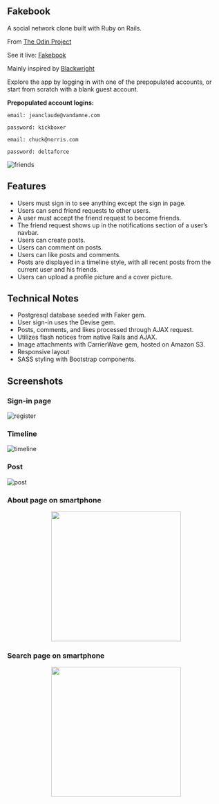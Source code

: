 ## Fakebook

A social network clone built with Ruby on Rails.

From [The Odin Project](https://www.theodinproject.com/lessons/final-project)

See it live: [Fakebook](https://fm-fakebook.herokuapp.com/)

Mainly inspired by [Blackwright](https://github.com/blackwright/tracebook)

Explore the app by logging in with one of the prepopulated accounts, or start from scratch with a blank guest account.

**Prepopulated account logins:**

```
email: jeanclaude@vandamne.com

password: kickboxer
```

```
email: chuck@norris.com

password: deltaforce
```

![friends](https://github.com/florianmainguy/fakebook/blob/master/docs/friends.png?raw=true)

## Features

- Users must sign in to see anything except the sign in page.
- Users can send friend requests to other users.
- A user must accept the friend request to become friends.
- The friend request shows up in the notifications section of a user’s navbar.
- Users can create posts.
- Users can comment on posts.
- Users can like posts and comments.
- Posts are displayed in a timeline style, with all recent posts from the current user and his friends.
- Users can upload a profile picture and a cover picture.


## Technical Notes

- Postgresql database seeded with Faker gem.
- User sign-in uses the Devise gem.
- Posts, comments, and likes processed through AJAX request.
- Utilizes flash notices from native Rails and AJAX.
- Image attachments with CarrierWave gem, hosted on Amazon S3.
- Responsive layout
- SASS styling with Bootstrap components.

## Screenshots

### Sign-in page
![register](https://github.com/florianmainguy/fakebook/blob/master/docs/register.png?raw=true)

### Timeline
![timeline](https://github.com/florianmainguy/fakebook/blob/master/docs/timeline.png?raw=true)

### Post
![post](https://github.com/florianmainguy/fakebook/blob/master/docs/post.png?raw=true)

### About page on smartphone
<p align="center">
  <img width="300" src="https://github.com/florianmainguy/fakebook/blob/master/docs/about.png">
</p>

### Search page on smartphone
<p align="center">
  <img width="300" src="https://github.com/florianmainguy/fakebook/blob/master/docs/index.png">
</p>
